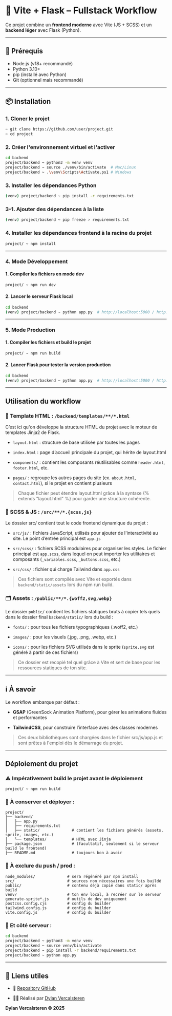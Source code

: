 # 🚀 Vite + Flask – Fullstack Workflow

Ce projet combine un **frontend moderne** avec Vite (JS + SCSS) et un **backend léger** avec Flask (Python).

---

## 🧰 Prérequis

- Node.js (v18+ recommandé)
- Python 3.10+
- pip (installé avec Python)
- Git (optionnel mais recommandé)

---

## 📦 Installation

### 1. Cloner le projet
```bash
~ git clone https://github.com/user/project.git
~ cd project
```

### 2. Créer l'environnement virtuel et l'activer
```bash
cd backend
project/backend ~ python3 -m venv venv
project/backend ~ source ./venv/bin/activate  # Mac/Linux
project/backend ~ .\venv\Scripts\Activate.ps1 # Windows
```

### 3. Installer les dépendances Python
```bash
(venv) project/backend ~ pip install -r requirements.txt
```

### 3-1. Ajouter des dépendances à la liste
```bash
(venv) project/backend ~ pip freeze > requirements.txt
```

### 4. Installer les dépendances frontend à la racine du projet
```bash
project/ ~ npm install
```

---

### 4. Mode Développement

#### 1. Compiler les fichiers en mode dev
```bash
project/ ~ npm run dev
```

#### 2. Lancer le serveur Flask local
```bash
cd backend
(venv) project/backend ~ python app.py  # http://localhost:5000 / http://127.0.0.1:5000
```

---

### 5. Mode Production

#### 1. Compiler les fichiers et build le projet
```bash
project/ ~ npm run build
```

#### 2. Lancer Flask pour tester la version production
```bash
cd backend
(venv) project/backend ~ python app.py  # http://localhost:5000 / http://127.0.0.1:5000
```

---

## Utilisation du workflow

### 🧩 Template HTML : `/backend/templates/**/*.html`
C’est ici qu'on développe la structure HTML du projet avec le moteur de templates Jinja2 de Flask.  

- `layout.html` : structure de base utilisée par toutes les pages

- `index.html` : page d’accueil principale du projet, qui hérite de layout.html

- `components/` : contient les composants réutilisables comme `header.html`, `footer.html`, etc.

- `pages/` : regroupe les autres pages du site (ex. `about.html`, `contact.html`), si le projet en contient plusieurs  

> Chaque fichier peut étendre layout.html grâce à la syntaxe {% extends "layout.html" %} pour garder une structure cohérente.  


### 🎨 SCSS & JS : `/src/**/*.{scss,js}`
Le dossier src/ contient tout le code frontend dynamique du projet :

- `src/js/` : fichiers JavaScript, utilisés pour ajouter de l'interactivité au site. Le point d’entrée principal est `app.js`

- `src/scss/` : fichiers SCSS modulaires pour organiser les styles. Le fichier principal est `app.scss`, dans lequel on peut importer les utilitaires et composants (`_variables.scss`, `_buttons.scss`, etc.)

- `src/css/` : fichier qui charge Tailwind dans `app.css`

> Ces fichiers sont compilés avec Vite et exportés dans `backend/static/assets` lors du npm run build.


### 🗂️ Assets : `/public/**/*.{woff2,svg,webp}`
Le dossier `public/` contient les fichiers statiques bruts à copier tels quels dans le dossier final `backend/static/` lors du build :

- `fonts/` : pour tous les fichiers typographiques (.woff2, etc.)

- `images/` : pour les visuels (.jpg, .png, .webp, etc.)

- `icons/` : pour les fichiers SVG utilisés dans le sprite (`sprite.svg` est généré à partir de ces fichiers)  

> Ce dossier est recopié tel quel grâce à Vite et sert de base pour les ressources statiques de ton site.

---

## ℹ️ À savoir
Le workflow embarque par défaut :

- **GSAP** (GreenSock Animation Platform), pour gérer les animations fluides et performantes

- **TailwindCSS**, pour construire l’interface avec des classes modernes

> Ces deux bibliothèques sont chargées dans le fichier src/js/app.js et sont prêtes à l'emploi dès le démarrage du projet.

---

## Déploiement du projet

### ⚠️ Impérativement build le projet avant le déploiement
```
project/ ~ npm run build
```

### 🧳 À conserver et déployer :
```
project/
├── backend/
│   ├── app.py
│   ├── requirements.txt
│   ├── static/              # contient les fichiers générés (assets, sprite, images, etc.)
│   └── templates/           # HTML avec Jinja
├── package.json             # (facultatif, seulement si le serveur build le frontend)
├── README.md                # toujours bon à avoir

```

### 🧹 À exclure du push / prod :
```
node_modules/              # sera régénéré par npm install
src/                       # sources non nécessaires une fois buildé
public/                    # contenu déjà copié dans static/ après build
venv/                      # ton env local, à recréer sur le serveur
generate-sprite*.js        # outils de dev uniquement
postcss.config.cjs         # config du builder
tailwind.config.js         # config du builder
vite.config.js             # config du builder
```

### 🚀 Et côté serveur :
```bash
cd backend
project/backend ~ python3 -m venv venv
project/backend ~ source venv/bin/activate
project/backend ~ pip install -r backend/requirements.txt
project/backend ~ python app.py
```

---

## 🔗 Liens utiles

- 📁 [Repository GitHub](https://github.com/SiraeDWT/vite-flask-workflow)  

- 👨‍💻 Réalisé par [Dylan Vercalsteren](https://dylan-vercalsteren.be/)  
 
**Dylan Vercalsteren &copy; 2025**  